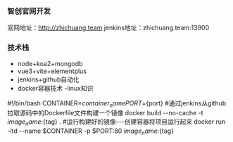 ### 智创官网开发 
官网地址：http://zhichuang.team
jenkins地址：zhichuang.team:13900

### 技术栈
- node+koa2+mongodb
- vue3+vite+elementplus
- jenkins+github自动化
- docker容器技术
-linux知识


#!/bin/bash
CONTAINER=${container_name}
PORT=${port}
#通过jenkins从github拉取源码中的Dockerfile文件构建一个镜像
docker build --no-cache -t ${image_name}:${tag} .
#运行构建好的镜像---创建容器将项目运行起来 
docker run -itd --name $CONTAINER -p $PORT:80 ${image_name}:${tag}
